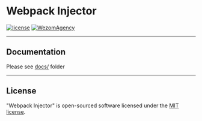 # Webpack Injector

[![license](https://img.shields.io/badge/License-MIT-blue.svg)](https://github.com/dutchenkoOleg/node-w3c-validator/blob/master/LICENSE)
[![WezomAgency](https://img.shields.io/badge/wezom-agency-red.svg)](https://github.com/WezomAgency)

----

## Documentation

Please see [docs/](https://github.com/WezomAgency/webpack-injector/blob/master/docs/index.md) folder


---

## License

"Webpack Injector" is open-sourced software licensed under the [MIT license](https://github.com/WezomAgency/webpack-injector/blob/master/LICENSE).
